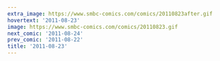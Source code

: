 ```yaml
---
extra_image: https://www.smbc-comics.com/comics/20110823after.gif
hovertext: '2011-08-23'
image: https://www.smbc-comics.com/comics/20110823.gif
next_comic: '2011-08-24'
prev_comic: '2011-08-22'
title: '2011-08-23'
---
```


